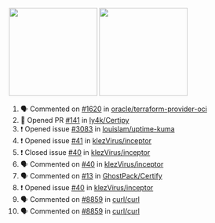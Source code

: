 <a href="https://github.com/bestrocker221"><img src="https://github-readme-stats.vercel.app/api?username=bestrocker221&count_private=true&theme=dark" height="180" /></a> <a href="https://github.com/bestrocker221"><img src="https://github-readme-stats.vercel.app/api/top-langs/?username=bestrocker221&langs_count=8&theme=dark&hide=tex,java,html,css&layout=compact" height="180" /></a>


<!--START_SECTION:activity--> 
1. 🗣 Commented on [#1620](https://github.com/oracle/terraform-provider-oci/issues/1620) in [oracle/terraform-provider-oci](https://github.com/oracle/terraform-provider-oci)
2. 💪 Opened PR [#141](https://github.com/ly4k/Certipy/pull/141) in [ly4k/Certipy](https://github.com/ly4k/Certipy)
3. ❗ Opened issue [#3083](https://github.com/louislam/uptime-kuma/issues/3083) in [louislam/uptime-kuma](https://github.com/louislam/uptime-kuma)
4. ❗️ Opened issue [#41](https://github.com/klezVirus/inceptor/issues/41) in [klezVirus/inceptor](https://github.com/klezVirus/inceptor)
5. ❗️ Closed issue [#40](https://github.com/klezVirus/inceptor/issues/40) in [klezVirus/inceptor](https://github.com/klezVirus/inceptor)
6. 🗣 Commented on [#40](https://github.com/klezVirus/inceptor/issues/40) in [klezVirus/inceptor](https://github.com/klezVirus/inceptor)
7. 🗣 Commented on [#13](https://github.com/GhostPack/Certify/issues/13) in [GhostPack/Certify](https://github.com/GhostPack/Certify)
8. ❗️ Opened issue [#40](https://github.com/klezVirus/inceptor/issues/40) in [klezVirus/inceptor](https://github.com/klezVirus/inceptor)
9. 🗣 Commented on [#8859](https://github.com/curl/curl/issues/8859) in [curl/curl](https://github.com/curl/curl)
10. 🗣 Commented on [#8859](https://github.com/curl/curl/issues/8859) in [curl/curl](https://github.com/curl/curl)
<!--END_SECTION:activity-->
